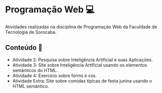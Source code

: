 <h1 >Programação Web 💻 </h1>
Atividades realizadas na disciplina de Programação Web da Faculdade de Tecnologia de Sorocaba.
<h2>Conteúdo 📃</h2>
<ul>
<li>Atividade 2: Pesquisa sobre Inteligência Artificial e suas Aplicações.</li>
<li>Atividade 3: Site sobre Inteligência Artificial usando os elementos semânticos do HTML.</li>
<li>Atividade 4: Exercício sobre forms e css.</li>
<li>Atividade Extra: Site sobre comidas típicas de festa junina usando o HTML semântico.</li>
</ul>
